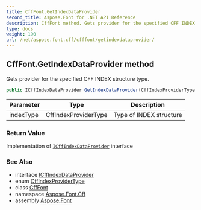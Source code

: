 ```yaml
---
title: CffFont.GetIndexDataProvider
second_title: Aspose.Font for .NET API Reference
description: CffFont method. Gets provider for the specified CFF INDEX structure type
type: docs
weight: 190
url: /net/aspose.font.cff/cfffont/getindexdataprovider/
---
```

## CffFont.GetIndexDataProvider method

Gets provider for the specified CFF INDEX structure type.

```csharp
public ICffIndexDataProvider GetIndexDataProvider(CffIndexProviderType indexType)
```

| Parameter | Type | Description |
| --- | --- | --- |
| indexType | CffIndexProviderType | Type of INDEX structure |

### Return Value

Implementation of [`ICffIndexDataProvider`](../../../aspose.font.cffdataproviders/icffindexdataprovider/) interface

### See Also

* interface [ICffIndexDataProvider](../../../aspose.font.cffdataproviders/icffindexdataprovider/)
* enum [CffIndexProviderType](../../../aspose.font.cffdataproviders/cffindexprovidertype/)
* class [CffFont](../)
* namespace [Aspose.Font.Cff](../../../aspose.font.cff/)
* assembly [Aspose.Font](../../../)


